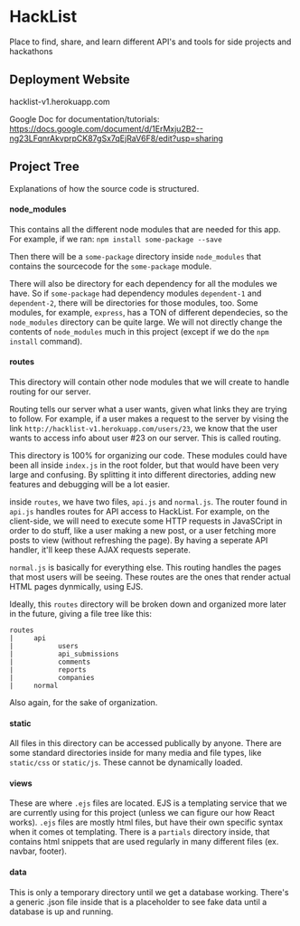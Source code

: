 # HackList
Place to find, share, and learn different API's and tools for side projects and hackathons

## Deployment Website
hacklist-v1.herokuapp.com


Google Doc for documentation/tutorials: https://docs.google.com/document/d/1ErMxju2B2--ng23LFqnrAkvprpCK87gSx7qEjRaV6F8/edit?usp=sharing

## Project Tree

Explanations of how the source code is structured.

#### node_modules
This contains all the different node modules that are needed for this app. For example, if we ran:
 `npm install some-package --save`
 
Then there will be a `some-package` directory inside `node_modules` that contains the sourcecode for the `some-package` module.

There will also be directory for each dependency for all the modules we have. So if `some-package` had dependency modules `dependent-1` and `dependent-2`, there will be directories for those modules, too. Some modules, for example, `express`, has a TON of different dependecies, so the `node_modules` directory can be quite large. We will not directly change the contents of `node_modules` much in this project (except if we do the `npm install` command).

#### routes

This directory will contain other node modules that we will create to handle routing for our server.

Routing tells our server what a user wants, given what links they are trying to follow. For example, if a user makes a request to the server by vising the link `http://hacklist-v1.herokuapp.com/users/23`, we know that the user wants to access info about user #23 on our server. This is called routing.

This directory is 100% for organizing our code. These modules could have been all inside `index.js` in the root folder, but that would have been very large and confusing. By splitting it into different directories, adding new features and debugging will be a lot easier.

inside `routes`, we have two files, `api.js` and `normal.js`. The router found in `api.js` handles routes for API access to HackList. For example, on the client-side, we will need to execute some HTTP requests in JavaSCript in order to do stuff, like a user making a new post, or a user fetching more posts to view (without refreshing the page). By having a seperate API handler, it'll keep these AJAX requests seperate.

`normal.js` is basically for everything else. This routing handles the pages that most users will be seeing. These routes are the ones that render actual HTML pages dynmically, using EJS. 

Ideally, this `routes` directory will be broken down and organized more later in the future, giving a file tree like this:

```
routes
|     api
|           users
|           api_submissions
|           comments
|           reports
|           companies
|     normal
```

Also again, for the sake of organization.


#### static
All files in this directory can be accessed publically by anyone. There are some standard directories inside for many media and file types, like `static/css` or `static/js`. These cannot be dynamically loaded.

#### views
These are where `.ejs` files are located. EJS is a templating service that we are currently using for this project (unless we can figure our how React works). `.ejs` files are mostly html files, but have their own specific syntax when it comes ot templating. There is a `partials` directory inside, that contains html snippets that are used regularly in many different files (ex. navbar, footer). 


#### data
This is only a temporary directory until we get a database working. There's a generic .json file inside that is a placeholder to see fake data until a database is up and running.

